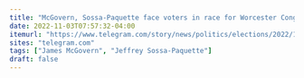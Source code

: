 ```yaml
---
title: "McGovern, Sossa-Paquette face voters in race for Worcester Congressional seat"
date: 2022-11-03T07:57:32-04:00
itemurl: "https://www.telegram.com/story/news/politics/elections/2022/11/02/u-s-rep-jim-mcgovern-jeffrey-sossa-paquette-vie-for-congress/69611506007/"
sites: "telegram.com"
tags: ["James McGovern", "Jeffrey Sossa-Paquette"]
draft: false
---
```


